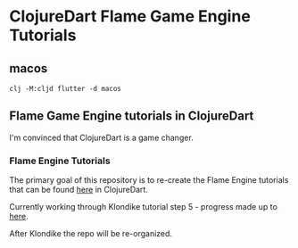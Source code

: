 # ClojureDart Flame Game Engine Tutorials

## macos
`clj -M:cljd flutter -d macos`

## Flame Game Engine tutorials in ClojureDart

I'm convinced that ClojureDart is a game changer. 

### Flame Engine Tutorials

The primary goal of this repository is to re-create the Flame Engine tutorials that can be found [here](https://docs.flame-engine.org/1.6.0/tutorials/tutorials.html) in ClojureDart.

Currently working through Klondike tutorial step 5 - progress made up to [here](https://docs.flame-engine.org/main/tutorials/klondike/step5.html).

After Klondike the repo will be re-organized.
